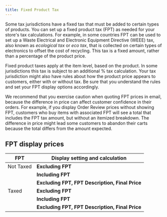 ```yaml
---
title: Fixed Product Tax
---
```


Some tax jurisdictions have a fixed tax that must be added to certain types of products. You can set up a fixed product tax (FPT) as needed for your store's tax calculations. For example, in some countries FPT can be used to set up a Waste Electrical and Electronic Equipment Directive (WEEE) tax, also known as _ecological tax_ or _eco tax_, that is collected on certain types of electronics to offset the cost of recycling. This tax is a fixed amount, rather than a percentage of the product price.

Fixed product taxes apply at the item level, based on the product. In some jurisdictions this tax is subject to an additional % tax calculation. Your tax jurisdiction might also have rules about how the product price appears to customers, either with or without tax. Be sure that you understand the rules and set your FPT display options accordingly.

We recommend that you exercise caution when quoting FPT prices in email, because the difference in price can affect customer confidence in their orders. For example, if you display Order Review prices without showing FPT, customers who buy items with associated FPT will see a total that includes the FPT tax amount, but without an itemized breakdown. The difference in price might lead some customers to abandon their carts because the total differs from the amount expected.

## FPT display prices

|FPT|Display setting and calculation|
|--- |--- |
|Not Taxed|**Excluding FPT**|FPT appears as a separate row in the cart, and the  value is used in appropriate tax calculations.
| |**Including FPT**|FPT is added to the base price of an item; but is not included in tax- rule-based calculations.|
| |**Excluding FPT, FPT Description, Final Price**|Prices appear without FPT amount or description. FPT is not included in tax-rule-based calculations.|
|Taxed|**Excluding FPT**|FPT appears as a separate row in the cart, and the  value is used in appropriate tax calculations.|
| |**Including FPT**|FPT is included in the price of an item, and no change to tax calculations is required.|
| |**Excluding FPT, FPT Description, Final Price**|Prices appear without the FPT amount or description. However, FPT is included in tax-rule-based calculations.|
